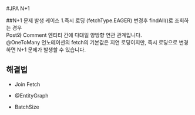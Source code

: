 #JPA N+1

##N+1 문제 발생 케이스
 1.즉시 로딩 (fetchType.EAGER) 변경후 findAll()로 조회하는 경우  
Post와 Comment 엔티티 간에 다대일 양방향 연관 관계입니다.   
@OneToMany 언노테이션의 fetch의 기본값은 지연 로딩이지만, 즉시 로딩으로 변경하면 N+1 문제가 발생할 수 있습니다.

## 해결법
- Join Fetch

- @EntityGraph

- BatchSize
